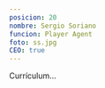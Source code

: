 ```yaml
---
posicion: 20
nombre: Sergio Soriano
funcion: Player Agent
foto: ss.jpg
CEO: true
---
```

Currículum...
